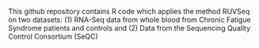 This github repository contains R code which applies the method RUVSeq on two datasets: (1) RNA-Seq data from whole blood from Chronic Fatigue Syndrome patients and controls and (2) Data from the Sequencing Quality Control Consortium  (SeQC)

